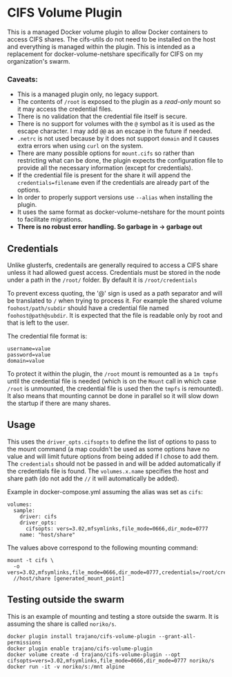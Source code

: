 CIFS Volume Plugin
======================

This is a managed Docker volume plugin to allow Docker containers to access CIFS shares.  The cifs-utils do not need to be installed on the host and everything is managed within the plugin.  This is intended as a replacement for docker-volume-netshare specifically for CIFS on my organization's swarm.

### Caveats:

- This is a managed plugin only, no legacy support.
- The contents of `/root` is exposed to the plugin as a *read-only* mount so it may access the credential files.
- There is no validation that the credential file itself is secure.
- There is no support for volumes with the `@` symbol as it is used as the escape character.  I may add `@@` as an escape in the future if needed.
- `.netrc` is not used because by it does not support `domain` and it causes extra errors when using `curl` on the system.
- There are many possible options for `mount.cifs` so rather than restricting what can be done, the plugin expects the configuration file to provide all the necessary information (except for credentials).
- If the credential file is present for the share it will append the `credentials=filename` even if the credentials are already part of the options.
- In order to properly support versions use `--alias` when installing the plugin.
- It uses the same format as docker-volume-netshare for the mount points to facilitate migrations.
- **There is no robust error handling.  So garbage in -> garbage out**

## Credentials

Unlike glusterfs, credentails are generally required to access a CIFS share unless it had allowed guest access.  Credentials must be stored in the node under a path in the `/root/` folder.  By default it is `/root/credentials`

To prevent excess quoting, the '@' sign is used as a path separator and will be translated to `/` when trying to process it.  For example the shared volume `foohost/path/subdir` should have a credential file named `foohost@path@subdir`.  It is expected that the file is readable only by root and that is left to the user.

The credential file format is:

    username=value
    password=value
    domain=value 

To protect it within the plugin, the `/root` mount is remounted as a `1m tmpfs` until the credential file is needed (which is on the `Mount` call in which case `/root` is unmounted, the credential file is used then the `tmpfs` is remounted).  It also means that mounting cannot be done in parallel so it will slow down the startup if there are many shares.

## Usage

This uses the `driver_opts.cifsopts` to define the list of options to pass to the mount command (a map couldn't be used as some options have no value and will limit future options from being added if I chose to add them.  The `credentials` should not be passed in and will be added automatically if the credentials file is found.  The `volumes.x.name` specifies the host and share path (do not add the `//` it will automatically be added).

Example in docker-compose.yml assuming the alias was set as `cifs`:

    volumes:
      sample:
        driver: cifs
        driver_opts:
          cifsopts: vers=3.02,mfsymlinks,file_mode=0666,dir_mode=0777
        name: "host/share"

The values above correspond to the following mounting command:

    mount -t cifs \
      -o vers=3.02,mfsymlinks,file_mode=0666,dir_mode=0777,credentials=/root/credentials/host@share
      //host/share [generated_mount_point]

## Testing outside the swarm

This is an example of mounting and testing a store outside the swarm.  It is assuming the share is called `noriko/s`.

    docker plugin install trajano/cifs-volume-plugin --grant-all-permissions
    docker plugin enable trajano/cifs-volume-plugin
    docker volume create -d trajano/cifs-volume-plugin --opt cifsopts=vers=3.02,mfsymlinks,file_mode=0666,dir_mode=0777 noriko/s
    docker run -it -v noriko/s:/mnt alpine

